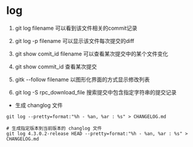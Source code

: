 # log

1. git log filename
可以看到该文件相关的commit记录

2. git log -p filename
可以显示该文件每次提交的diff

3. git show comit_id filename
可以查看某次提交中的某个文件变化

4. git show commit_id
查看某次提交

5. gitk --follow filename
以图形化界面的方式显示修改列表

6. git log -S rpc_download_file
搜索提交中包含指定字符串的提交记录

- 生成 changlog 文件
```
git log --pretty=format:"%h - %an, %ar : %s" > CHANGELOG.md

# 生成指定版本到当前版本的 changlog 文件
git log 4.3.0.2-release HEAD --pretty=format:"%h - %an, %ar : %s" > CHANGELOG.md
```

